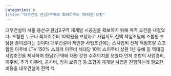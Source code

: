 ```yaml
---
categories: h
title: "대우건설 한남2구역에 최저이주비 10억원 보장"
---
```

대우건설이 서울 용산구 한남2구역 재개발 시공권을 확보하기 위해 파격 조건을 내걸었다. 조합원 누구나 최저이주비 10억원을 보장하고 사업지도 전액 책임조달해 조합원 부담을 줄이겠다는 것이다.대우건설이 제안한 사업조건에는 △사업비 전체 책임조달 △조합원 이주비 LTV 150% △최저 이주비 세대당 10억 △이주비 상환 1년 유예 등 역대급 사업조건을 제시하며 한남2구역에 대한 강한 수주의지를 보였다.먼저 조합의 사업경비, 이주비, 추가 이주비, 공사비, 임차 보증금 등 조합이 재개발 사업을 진행하는데 필요한 비용을 대우건설이 전액 책